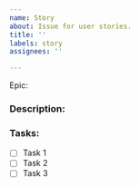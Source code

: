 ```yaml
---
name: Story
about: Issue for user stories.
title: ''
labels: story
assignees: ''

---
```


Epic:

### Description:

### Tasks:

- [ ] Task 1
- [ ] Task 2
- [ ] Task 3
